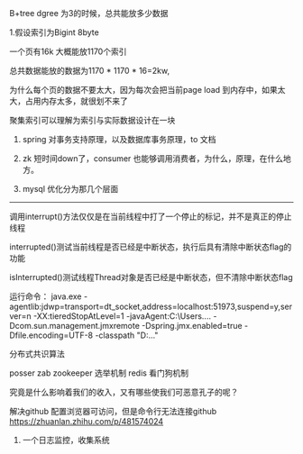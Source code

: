 B+tree dgree 为3的时候，总共能放多少数据

1.假设索引为Bigint 8byte

一个页有16k   大概能放1170个索引

总共数据能放的数据为1170 * 1170 * 16=2kw,

为什么每个页的数据不要太大，因为每次会把当前page load 到内存中，如果太大，占用内存太多，就很划不来了

聚集索引可以理解为索引与实际数据设计在一块



1. spring 对事务支持原理，以及数据库事务原理，to 文档

2. zk 短时间down了，consumer 也能够调用消费者，为什么，原理，在什么地方。

3. mysql 优化分为那几个层面

----

调用interrupt()方法仅仅是在当前线程中打了一个停止的标记，并不是真正的停止线程

interrupted()测试当前线程是否已经是中断状态，执行后具有清除中断状态flag的功能

isInterrupted()测试线程Thread对象是否已经是中断状态，但不清除中断状态flag 


运行命令：
java.exe -agentlib:jdwp=transport=dt_socket,address=localhost:51973,suspend=y,server=n 
-XX:tieredStopAtLevel=1
-javaAgent:C:\Users....
-Dcom.sun.management.jmxremote 
-Dspring.jmx.enabled=true
-Dfile.encoding=UTF-8
-classpath "D:\..."


分布式共识算法

posser
zab
zookeeper 选举机制
redis 看门狗机制

究竟是什么影响着我们的收入，又有哪些使我们可恶意孔子的呢？

解决github 配置浏览器可访问，但是命令行无法连接github
https://zhuanlan.zhihu.com/p/481574024



1. 一个日志监控，收集系统































